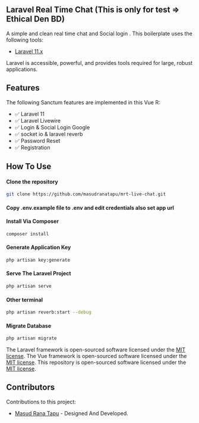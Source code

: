 ## Laravel Real Time Chat (This is only for test => Ethical Den BD)

A simple and clean real time chat and Social login . This boilerplate uses the following tools:

-   [Laravel 11.x](https://github.com/laravel/laravel)

Laravel is accessible, powerful, and provides tools required for large, robust applications.

## Features

The following Sanctum features are implemented in this Vue R:

-   ✅ Laravel 11
-   ✅ Laravel Livewire
-   ✅ Login & Social Login Google
-   ✅ socket io & laravel reverb
-   ✅ Password Reset
-   ✅ Registration

## How To Use

#### Clone the repository

```bash
git clone https://github.com/masudranatapu/mrt-live-chat.git
```

#### Copy .env.example file to .env and edit credentials also set app url

#### Install Via Composer

```bash
composer install
```

#### Generate Application Key

```bash
php artisan key:generate
```

#### Serve The Laravel Project

```bash
php artisan serve
```

#### Other terminal

```bash
php artisan reverb:start --debug
```

#### Migrate Database

```bash
php artisan migrate
```

The Laravel framework is open-sourced software licensed under the [MIT license](https://opensource.org/licenses/MIT).
The Vue framework is open-sourced software licensed under the [MIT license](https://opensource.org/licenses/MIT).
This repository is open-sourced software licensed under the [MIT license](https://opensource.org/licenses/MIT).

## Contributors

Contributions to this project:

-   [Masud Rana Tapu](https://github.com/masudranatapu) - Designed And Developed.

